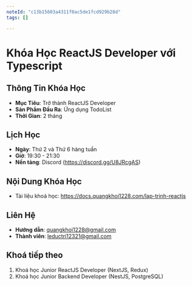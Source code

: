 ```yaml
---
noteId: "c13b15603a4311f0ac5de1fcd929b28d"
tags: []

---
```


# Khóa Học ReactJS Developer với Typescript

## Thông Tin Khóa Học

- **Mục Tiêu**: Trở thành ReactJS Developer
- **Sản Phẩm Đầu Ra**: Ứng dụng TodoList
- **Thời Gian**: 2 tháng

## Lịch Học

- **Ngày**: Thứ 2 và Thứ 6 hàng tuần
- **Giờ**: 19:30 - 21:30
- **Nền tảng**: Discord (https://discord.gg/U8JRcgAS)

## Nội Dung Khóa Học

- Tài liệu khoá học: https://docs.quangkhoi1228.com/lap-trinh-reactjs

## Liên Hệ

- **Hướng dẫn**: quangkhoi1228@gmail.com
- **Thành viên**: leductri12321@gmail.com

## Khoá tiếp theo

1. Khoá học Junior ReactJS Developer (NextJS, Redux)
2. Khoá học Junior Backend Developer (NestJS, PostgreSQL)

